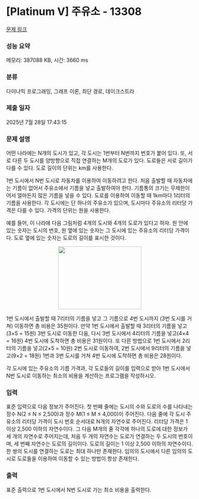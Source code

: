 # [Platinum V] 주유소 - 13308 

[문제 링크](https://www.acmicpc.net/problem/13308) 

### 성능 요약

메모리: 387088 KB, 시간: 3660 ms

### 분류

다이나믹 프로그래밍, 그래프 이론, 최단 경로, 데이크스트라

### 제출 일자

2025년 7월 28일 17:43:15

### 문제 설명

<p>어떤 나라에는 N개의 도시가 있고, 각 도시는 1번부터 N번까지 번호가 붙어 있다. 또, 서로 다른 두 도시를 양방향으로 직접 연결하는 M개의 도로가 있다. 도로들은 서로 길이가 다를 수 있다. 도로 길이의 단위는 km를 사용한다.</p>

<p>1번 도시에서 N번 도시로 자동차를 이용하여 이동하려고 한다. 처음 출발할 때 자동차에는 기름이 없어서 주유소에서 기름을 넣고 출발하여야 한다. 기름통의 크기는 무제한이어서 얼마든지 많은 기름을 넣을 수 있다. 도로를 이용하여 이동할 때 1km마다 1리터의 기름을 사용한다. 각 도시에는 단 하나의 주유소가 있으며, 도시마다 주유소의 리터당 가격은 다를 수 있다. 가격의 단위는 원을 사용한다.</p>

<p>예를 들어, 이 나라에 다음 그림처럼 4개의 도시와 4개의 도로가 있다고 하자. 원 안에 있는 숫자는 도시의 번호, 원 옆에 있는 숫자는 그 도시에 있는 주유소의 리터당 가격이다. 도로 옆에 있는 숫자는 도로의 길이를 표시한 것이다. </p>

<p style="text-align: center;"><img alt="" src="https://onlinejudgeimages.s3-ap-northeast-1.amazonaws.com/problem/13308/1.png" style="height:169px; width:224px"></p>

<p>1번 도시에서 출발할 때 7리터의 기름을 넣고 그 기름으로 4번 도시까지 (3번 도시를 거쳐) 이동하면 총 비용은 35원이다. 만약 1번 도시에서 출발할 때 3리터의 기름을 넣고(3×5 = 15원) 3번 도시로 이동한 다음, 다시 3번 도시에서 4리터의 기름을 넣고(4×4 = 16원) 4번 도시에 도착하면 총 비용은 31원이다. 또 다른 방법으로 1번 도시에서 2리터의 기름을 넣고(2×5 = 10원) 2번 도시로 이동하여, 2번 도시에서 9리터의 기름을 넣고(9×2 = 18원) 1번과 3번 도시를 거쳐 4번 도시에 도착하면 총 비용은 28원이다.</p>

<p>각 도시에 있는 주유소의 기름 가격과, 각 도로들의 길이를 입력으로 받아 1번 도시에서 N번 도시로 이동하는 최소의 비용을 계산하는 프로그램을 작성하시오.</p>

### 입력 

 <p>표준 입력으로 다음 정보가 주어진다. 첫 번째 줄에는 도시의 수와 도로의 수를 나타내는 정수 N(2 ≤ N ≤ 2,500)과 정수 M(1 ≤ M ≤ 4,000)이 주어진다. 다음 줄에 각 도시 주유소의 리터당 가격이 도시 번호 순서대로 N개의 자연수로 주어진다. 리터당 가격은 1 이상 2,500 이하의 자연수이다. 그 다음 M개의 줄 각각에 하나의 도로에 대한 정보가 세 개의 자연수로 주어지는데, 처음 두 개의 자연수는 도로가 연결하는 두 도시의 번호이며, 세 번째 자연수는 도로의 길이이다. 도로의 길이는 1 이상 2,500 이하의 자연수이다. 한 쌍의 도시를 연결하는 도로는 최대 하나만 존재한다. 임의의 도시에서 다른 임의의 도시로 도로들을 이용하여 이동할 수 있는 방법이 항상 존재한다. </p>

### 출력 

 <p>표준 출력으로 1번 도시에서 N번 도시로 가는 최소 비용을 출력한다.</p>

